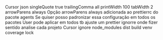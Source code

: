 Cursor
json
singleQuote true
trailingComma all
printWidth 100
tabWidth 2
arrowParens always
 Opção arrowParens always adicionada ao prettierrc do pacote agents
Se quiser posso padronizar essa configuração em todos os pacotes
User
pode aplicar em todos
tb ajuste um prettier ignorre onde fizer sentido analise cada projeto
Cursor
ignore
node_modules
dist
build
venv
coverage
lock